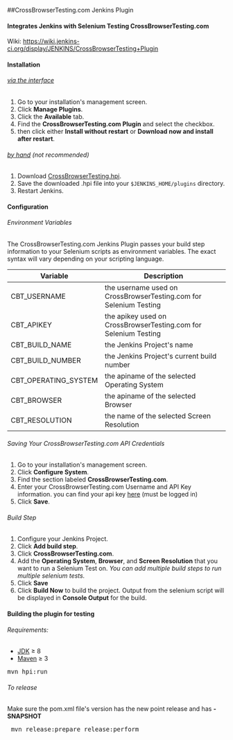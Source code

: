 ##CrossBrowserTesting.com Jenkins Plugin
#### Integrates Jenkins with Selenium Testing CrossBrowserTesting.com
Wiki: https://wiki.jenkins-ci.org/display/JENKINS/CrossBrowserTesting+Plugin

#### Installation

###### [via the interface][jenkins_install_interface]
1. Go to your installation's management screen.
2. Click **Manage Plugins**.
3. Click the **Available** tab.
4. Find the **CrossBrowserTesting.com Plugin** and select the checkbox.
5. then click either **Install without restart** or **Download now and install after restart**.

###### [by hand][jenkins_install_byhand] (*not recommended*)
1. Download [CrossBrowserTesting.hpi][latest_version].
2. Save the downloaded .hpi file into your `$JENKINS_HOME/plugins` directory.
3. Restart Jenkins.

#### Configuration

###### Environment Variables
The CrossBrowserTesting.com Jenkins Plugin passes your build step information to your Selenium scripts as environment variables. The exact syntax will vary depending on your scripting language.

| Variable | Description|
|----------|------------|
|CBT_USERNAME| the username used on CrossBrowserTesting.com for Selenium Testing |
|CBT_APIKEY| the apikey used on CrossBrowserTesting.com for Selenium Testing |
|CBT_BUILD_NAME| the Jenkins Project's name |
|CBT_BUILD_NUMBER| the Jenkins Project's current build number |
|CBT_OPERATING_SYSTEM| the apiname of the selected Operating System |
|CBT_BROWSER| the apiname of the selected Browser |
|CBT_RESOLUTION| the name of the selected Screen Resolution |

###### Saving Your CrossBrowserTesting.com API Credentials
1. Go to your installation's management screen.
2. Click **Configure System**.
3. Find the section labeled **CrossBrowserTesting.com**.
4. Enter your CrossBrowserTesting.com Username and API Key information.
you can find your api key [here][cbt_apidocs] (must be logged in)
5. Click **Save**.

###### Build Step
1. Configure your Jenkins Project.
2. Click **Add build step**.
3. Click **CrossBrowserTesting.com**.
4. Add the **Operating System**, **Browser**, and **Screen Resolution** that you want to run a Selenium Test on. *You can add multiple build steps to run multiple selenium tests.*
5. Click **Save**
6. Click **Build Now** to build the project. Output from the selenium script will be displayed in **Console Output** for the build.

#### Building the plugin for testing

###### Requirements:
- [JDK][java] &#8805; 8
- [Maven][maven] &#8805; 3

<pre>mvn hpi:run</pre>
###### To release
Make sure the pom.xml file's version has the new point release and has **-SNAPSHOT**
<pre> mvn release:prepare release:perform </pre>

[cbt_apidocs]: https://crossbrowsertesting.com/apidocs/v3/
[latest_version]: http://updates.jenkins-ci.org/latest/crossbrowsertesting.hpi
[maven]: https://maven.apache.org/index.html
[java]: http://www.oracle.com/technetwork/java/javase/downloads/index.html
[jenkins_install]: https://wiki.jenkins-ci.org/display/JENKINS/Plugins#Plugins-Howtoinstallplugins
[jenkins_install_interface]: https://wiki.jenkins-ci.org/display/JENKINS/Plugins#Plugins-Usingtheinterface
[jenkins_install_byhand]: https://wiki.jenkins-ci.org/display/JENKINS/Plugins#Plugins-Byhand